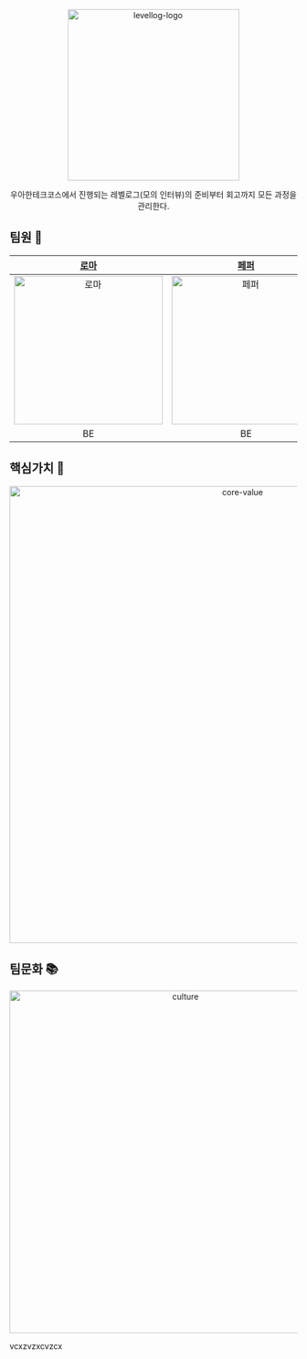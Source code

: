 <p align="center">
    <img width="300" alt="levellog-logo" src="https://user-images.githubusercontent.com/68512686/178102987-a35ca2e2-12b9-4247-9505-bfa6f4f464d6.png">
</p>
<div align="center">
	우아한테크코스에서 진행되는 레벨로그(모의 인터뷰)의 준비부터 회고까지 모든 과정을 관리한다.
</div>

## 팀원 🤝

| [로마](https://github.com/kbsat) | [페퍼](https://github.com/SuyeonChoi) | [알린](https://github.com/OzRagwort) | [릭](https://github.com/nailseong) | [이브](https://github.com/2yujeong) | [결](https://github.com/yunjin-kim) | [해리](https://github.com/jihyeok-um) |
|:----------:|:----------:|:----------:|:----------:|:----------:|:----------:|:----------:|
|[<img src="https://avatars.githubusercontent.com/u/52696169?v=4" alt="로마" width="260"/>](https://github.com/kbsat)|[<img src="https://avatars.githubusercontent.com/u/28749734?v=4" alt="페퍼" width="260"/>](https://github.com/SuyeonChoi)|[<img src="https://avatars.githubusercontent.com/u/32123302?v=4" alt="알린" width="260"/>](https://github.com/OzRagwort)|[<img src="https://avatars.githubusercontent.com/u/68512686?v=4" alt="릭" width="260"/>](https://github.com/nailseong)|[<img src="https://avatars.githubusercontent.com/u/76840965?v=4" alt="이브" width="260"/>](https://github.com/2yujeong)|[<img src="https://avatars.githubusercontent.com/u/79692272?v=4" alt="결" width="260"/>](https://github.com/yunjin-kim)|[<img src="https://avatars.githubusercontent.com/u/75592315?v=4" alt="해리" width="260"/>](https://github.com/jihyeok-um)|
|    BE    |    BE    |    BE    |    BE    |    BE    |    FE    |    FE    |

## 핵심가치 💎

<p align="center">
    <img width="800" alt="core-value" src="https://user-images.githubusercontent.com/68512686/178139351-1dc2b362-5cf5-44ae-851e-0aec6b868110.png">
</p>

## 팀문화 📚

<p align="center">
    <img alt="culture" src="https://user-images.githubusercontent.com/28749734/178104130-125a9e3d-71e7-408a-bd3f-b2b34959b949.png" width="600"/>
</p>
vcxzvzxcvzcx
